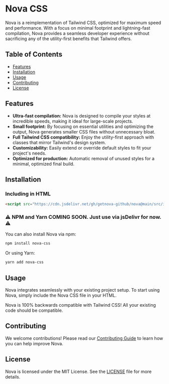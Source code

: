 # Nova CSS

Nova is a reimplementation of Tailwind CSS, optimized for maximum speed and performance. With a focus on minimal footprint and lightning-fast compilation, Nova provides a seamless developer experience without sacrificing any of the utility-first benefits that Tailwind offers.

## Table of Contents

- [Features](#features)
- [Installation](#installation)
- [Usage](#usage)
- [Contributing](#contributing)
- [License](#license)

## Features

- **Ultra-fast compilation:** Nova is designed to compile your styles at incredible speeds, making it ideal for large-scale projects.
- **Small footprint:** By focusing on essential utilities and optimizing the output, Nova generates smaller CSS files without unnecessary bloat.
- **Full Tailwind CSS compatibility:** Enjoy the utility-first approach with classes that mirror Tailwind's design system.
- **Customizability:** Easily extend or override default styles to fit your project's needs.
- **Optimized for production:** Automatic removal of unused styles for a minimal, optimized final build.

## Installation

### Including in HTML

```html
<script src="https://cdn.jsdelivr.net/gh/getnova-github/nova@main/src/index.js"></script>
```

### ⚠️ NPM and Yarn COMING SOON. Just use via jsDelivr for now. ⚠️
You can also install Nova via npm:

```bash
npm install nova-css
```

Or using Yarn:

```bash
yarn add nova-css
```

## Usage

Nova integrates seamlessly with your existing project setup. To start using Nova, simply include the Nova CSS file in your HTML.

Nova is 100% backwards compatible with Tailwind CSS! All your existing code should be compatible.

## Contributing

We welcome contributions! Please read our [Contributing Guide](CONTRIBUTING.md) to learn how you can help improve Nova.

## License

Nova is licensed under the MIT License. See the [LICENSE](LICENSE) file for more details.
